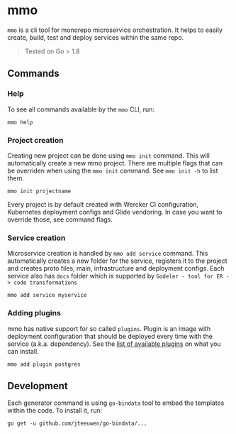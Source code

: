 # mmo

`mmo` is a cli tool for monorepo microservice orchestration. It helps to easily create, build, test and deploy services within the same repo.

> Tested on Go > 1.8

## Commands

### Help

To see all commands available by the `mmo` CLI, run:
```
mmo help
```

### Project creation

Creating new project can be done using `mmo init` command. This will automatically create a new mmo project. There are multiple flags that can be overriden when using the `mmo init` command. See `mmo init -h` to list them.

```
mmo init projectname
```

Every project is by default created with Wercker CI configuration, Kubernetes deployment configs and Glide vendoring. In case you want to override those, see command flags.

### Service creation

Microservice creation is handled by `mmo add service` command. This automatically creates a new folder for the service, registers it to the project and creates proto files, main, infrastructure and deployment configs. Each service also has `docs` folder which is supported by `Godeler - tool for ER -> code transformations`

```
mmo add service myservice
```

### Adding plugins

mmo has native support for so called `plugins`. Plugin is an image with deployment configuration that should be deployed every time with the service (a.k.a. dependency). See the [list of available plugins](https://github.com/flowup/mmo/wiki/Plugins) on what you can install.

```
mmo add plugin postgres
```

## Development

Each generator command is using `go-bindata` tool to embed the templates within the code. To install it, run:
```
go get -u github.com/jteeuwen/go-bindata/...
```
